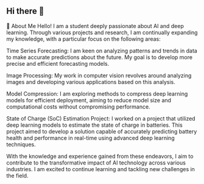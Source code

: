 ## Hi there 👋

👋 About Me
Hello! I am a student deeply passionate about AI and deep learning. Through various projects and research, I am continually expanding my knowledge, with a particular focus on the following areas:

Time Series Forecasting: I am keen on analyzing patterns and trends in data to make accurate predictions about the future. My goal is to develop more precise and efficient forecasting models.

Image Processing: My work in computer vision revolves around analyzing images and developing various applications based on this analysis.

Model Compression: I am exploring methods to compress deep learning models for efficient deployment, aiming to reduce model size and computational costs without compromising performance.

State of Charge (SoC) Estimation Project: I worked on a project that utilized deep learning models to estimate the state of charge in batteries. This project aimed to develop a solution capable of accurately predicting battery health and performance in real-time using advanced deep learning techniques.

With the knowledge and experience gained from these endeavors, I aim to contribute to the transformative impact of AI technology across various industries. I am excited to continue learning and tackling new challenges in the field.
<!--
**HoJungwoo/HoJungwoo** is a ✨ _special_ ✨ repository because its `README.md` (this file) appears on your GitHub profile.

Here are some ideas to get you started:

- 🔭 I’m currently working on ...
- 🌱 I’m currently learning ...
- 👯 I’m looking to collaborate on ...
- 🤔 I’m looking for help with ...
- 💬 Ask me about ...
- 📫 How to reach me: ...
- 😄 Pronouns: ...
- ⚡ Fun fact: ...
-->

